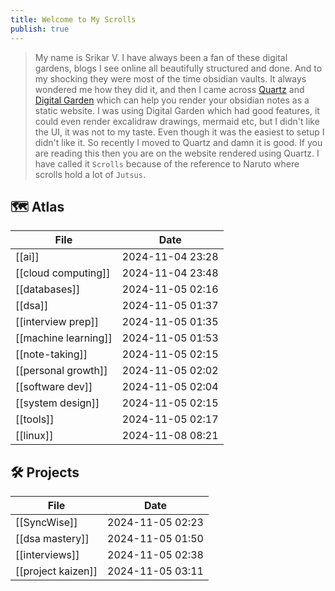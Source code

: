 ```yaml
---
title: Welcome to My Scrolls
publish: true
---
```


> My name is Srikar V. I have always been a fan of these digital gardens, blogs I see online all beautifully structured and done. And to my shocking they were most of the time obsidian vaults. It always wondered me how they did it, and then I came across [Quartz](https://quartz.jzhao.xyz/) and [Digital Garden](https://dg-docs.ole.dev/) which can help you render your obsidian notes as a static website. I was using Digital Garden which had good features, it could even render excalidraw drawings, mermaid etc, but I didn't like the UI, it was not to my taste. Even though it was the easiest to setup I didn't like it. So recently I moved to Quartz and damn it is good. If you are reading this then you are on the website rendered using Quartz. I have called it `Scrolls` because of the reference to Naruto where scrolls hold a lot of `Jutsus`. 



## 🗺️ Atlas

<!-- QueryToSerialize: TABLE date as "Date" FROM "content/🥷🏽 jutsus" WHERE contains(tags, "atlas") -->
<!-- SerializedQuery: TABLE date as "Date" FROM "content/🥷🏽 jutsus" WHERE contains(tags, "atlas") -->

| File                                                          | Date             |
| ------------------------------------------------------------- | ---------------- |
| [[ai]]                             | 2024-11-04 23:28 |
| [[cloud computing]]   | 2024-11-04 23:48 |
| [[databases]]               | 2024-11-05 02:16 |
| [[dsa]]                           | 2024-11-05 01:37 |
| [[interview prep]]     | 2024-11-05 01:35 |
| [[machine learning]] | 2024-11-05 01:53 |
| [[note-taking]]           | 2024-11-05 02:15 |
| [[personal growth]]   | 2024-11-05 02:02 |
| [[software dev]]         | 2024-11-05 02:04 |
| [[system design]]       | 2024-11-05 02:15 |
| [[tools]]                       | 2024-11-05 02:17 |
| [[linux]]                       | 2024-11-08 08:21 |
<!-- SerializedQuery END -->


## 🛠️ Projects 

<!-- QueryToSerialize: TABLE date as "Date" FROM "content/🥷🏽 jutsus" WHERE contains(tags, "project") -->
<!-- SerializedQuery: TABLE date as "Date" FROM "content/🥷🏽 jutsus" WHERE contains(tags, "project") -->

| File                                                      | Date             |
| --------------------------------------------------------- | ---------------- |
| [[SyncWise]]             | 2024-11-05 02:23 |
| [[dsa mastery]]       | 2024-11-05 01:50 |
| [[interviews]]         | 2024-11-05 02:38 |
| [[project kaizen]] | 2024-11-05 03:11 |
<!-- SerializedQuery END -->
